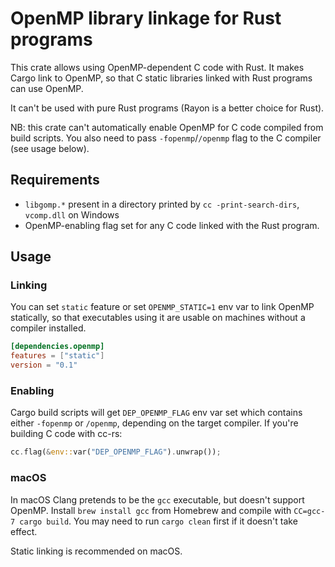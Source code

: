 # OpenMP library linkage for Rust programs

This crate allows using OpenMP-dependent C code with Rust. It makes Cargo link to OpenMP, so that C static libraries linked with Rust programs can use OpenMP.

It can't be used with pure Rust programs (Rayon is a better choice for Rust).

NB: this crate can't automatically enable OpenMP for C code compiled from build scripts. You also need to pass `-fopenmp`/`/openmp` flag to the C compiler (see usage below).

## Requirements

 * `libgomp.*` present in a directory printed by `cc -print-search-dirs`, `vcomp.dll` on Windows
 * OpenMP-enabling flag set for any C code linked with the Rust program.

## Usage

### Linking

You can set `static` feature or set `OPENMP_STATIC=1` env var to link OpenMP statically, so that executables using it are usable on machines without a compiler installed.

```toml
[dependencies.openmp]
features = ["static"]
version = "0.1"
```

### Enabling

Cargo build scripts will get `DEP_OPENMP_FLAG` env var set which contains either `-fopenmp` or `/openmp`, depending on the target compiler. If you're building C code with cc-rs:

```rust
cc.flag(&env::var("DEP_OPENMP_FLAG").unwrap());
```

### macOS

In macOS Clang pretends to be the `gcc` executable, but doesn't support OpenMP. Install `brew install gcc` from Homebrew and compile with `CC=gcc-7 cargo build`. You may need to run `cargo clean` first if it doesn't take effect.

Static linking is recommended on macOS.
